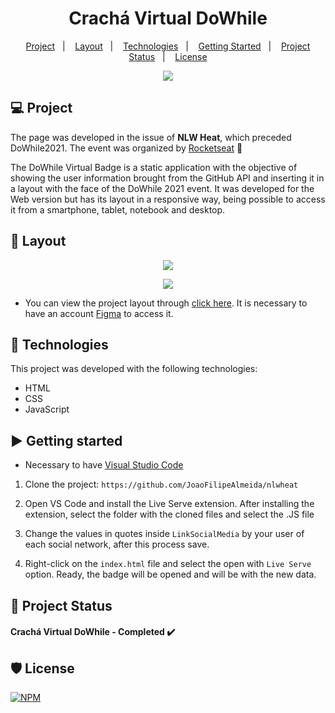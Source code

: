 <h1 align="center"> Crachá Virtual DoWhile </h1>

<p align="center">
  <a href="#-project">Project</a>&nbsp;&nbsp;&nbsp;|&nbsp;&nbsp;&nbsp;
  <a href="#-layout">Layout</a>&nbsp;&nbsp;&nbsp;|&nbsp;&nbsp;&nbsp;
  <a href="#-technologies">Technologies</a>&nbsp;&nbsp;&nbsp;|&nbsp;&nbsp;&nbsp;
  <a href="#-getting started">Getting Started</a>&nbsp;&nbsp;&nbsp;|&nbsp;&nbsp;&nbsp;
  <a href="#-project status">Project Status</a>&nbsp;&nbsp;&nbsp;|&nbsp;&nbsp;&nbsp;
  <a href="#-license">License</a>
</p>

<p align="center">
<img src= "https://github.com/JoaoFilipeAlmeida/Fotosreadme/blob/master/fotos%20nlwheat/Capa.png?raw=true" width: "300px">
<p>

## 💻 Project

The page was developed in the issue of **NLW Heat**, which preceded DoWhile2021. The event was organized by [Rocketseat](https://www.rocketseat.com.br/) 🚀

The DoWhile Virtual Badge is a static application with the objective of showing the user information brought from the GitHub API and inserting it in a layout with the face of the DoWhile 2021 event. It was developed for the Web version but has its layout in a responsive way, being possible to access it from a smartphone, tablet, notebook and desktop.


## 🔖 Layout

<p align="center">
<img src= "https://raw.githubusercontent.com/JoaoFilipeAlmeida/Fotosreadme/75b4381f8eee2fb4347d912c9181914e6f26c2e9/fotos%20nlwheat/Desktop.svg?token=AN73PCDYT4RAPTCBU3MNHFLB3TCCM">
<p>

<p align="center">
<img src= "https://raw.githubusercontent.com/JoaoFilipeAlmeida/Fotosreadme/75b4381f8eee2fb4347d912c9181914e6f26c2e9/fotos%20nlwheat/Mobile.svg?token=AN73PCGMAVAKG7XRBKLJCWTB3TCI4">
<p>
 

- You can view the project layout through [click here](<https://www.figma.com/file/9Z2vxc8VTRuZpYjFalCMAl/Badge-Do-While2021-(Copy)?node-id=0%3A1>). It is necessary to have an account [Figma](https://figma.com) to access it.
 
## 🚀 Technologies

This project was developed with the following technologies:

- HTML
- CSS
- JavaScript
 

## ▶️ Getting started
 
- Necessary to have [Visual Studio Code](<https://code.visualstudio.com/>)

1. Clone the project: ``https://github.com/JoaoFilipeAlmeida/nlwheat``
 
2. Open VS Code and install the Live Serve extension. After installing the extension, select the folder with the cloned files and select the .JS file

3. Change the values in quotes inside ``LinkSocialMedia`` by your user of each social network, after this process save.
 
4. Right-click on the ``index.html`` file and select the open with ``Live Serve`` option. Ready, the badge will be opened and will be with the new data.
 
 
## 📝 Project Status
 <h4> Crachá Virtual DoWhile - Completed ✔️ </h4>
 
## 🛡️ License
[![NPM](https://img.shields.io/npm/l/react)](https://github.com/JoaoFilipeAlmeida/nlwheat/blob/master/LICENSE)
